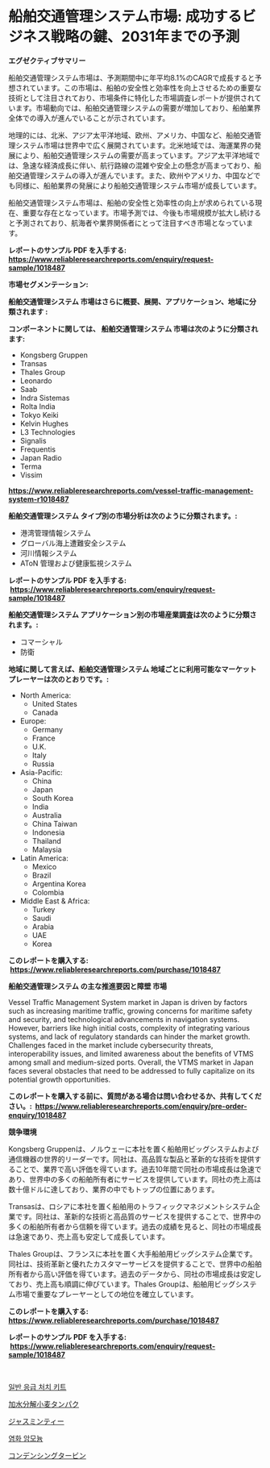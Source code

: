 <p><h1>船舶交通管理システム市場: 成功するビジネス戦略の鍵、2031年までの予測</h1></p><p><strong>エグゼクティブサマリー</strong></p>
<p><p>船舶交通管理システム市場は、予測期間中に年平均8.1%のCAGRで成長すると予想されています。この市場は、船舶の安全性と効率性を向上させるための重要な技術として注目されており、市場条件に特化した市場調査レポートが提供されています。市場動向では、船舶交通管理システムの需要が増加しており、船舶業界全体での導入が進んでいることが示されています。</p><p>地理的には、北米、アジア太平洋地域、欧州、アメリカ、中国など、船舶交通管理システム市場は世界中で広く展開されています。北米地域では、海運業界の発展により、船舶交通管理システムの需要が高まっています。アジア太平洋地域では、急速な経済成長に伴い、航行路線の混雑や安全上の懸念が高まっており、船舶交通管理システムの導入が進んでいます。また、欧州やアメリカ、中国などでも同様に、船舶業界の発展により船舶交通管理システム市場が成長しています。</p><p>船舶交通管理システム市場は、船舶の安全性と効率性の向上が求められている現在、重要な存在となっています。市場予測では、今後も市場規模が拡大し続けると予測されており、航海者や業界関係者にとって注目すべき市場となっています。</p></p>
<p><strong>レポートのサンプル PDF を入手する: <a href="https://www.reliableresearchreports.com/enquiry/request-sample/1018487">https://www.reliableresearchreports.com/enquiry/request-sample/1018487</a></strong></p>
<p><strong>市場セグメンテーション:</strong></p>
<p><strong> 船舶交通管理システム 市場はさらに概要、展開、アプリケーション、地域に分類されます :</strong></p>
<p><strong>コンポーネントに関しては、 船舶交通管理システム 市場は次のように分類されます: &nbsp;</strong></p>
<p><ul><li>Kongsberg Gruppen</li><li>Transas</li><li>Thales Group</li><li>Leonardo</li><li>Saab</li><li>Indra Sistemas</li><li>Rolta India</li><li>Tokyo Keiki</li><li>Kelvin Hughes</li><li>L3 Technologies</li><li>Signalis</li><li>Frequentis</li><li>Japan Radio</li><li>Terma</li><li>Vissim</li></ul></p>
<p><strong><a href="https://www.reliableresearchreports.com/vessel-traffic-management-system-r1018487">https://www.reliableresearchreports.com/vessel-traffic-management-system-r1018487</a></strong></p>
<p><strong> 船舶交通管理システム タイプ別の市場分析は次のように分類されます。:</strong></p>
<p><ul><li>港湾管理情報システム</li><li>グローバル海上遭難安全システム</li><li>河川情報システム</li><li>AToN 管理および健康監視システム</li></ul></p>
<p><strong>レポートのサンプル PDF を入手する: &nbsp;<a href="https://www.reliableresearchreports.com/enquiry/request-sample/1018487">https://www.reliableresearchreports.com/enquiry/request-sample/1018487</a></strong></p>
<p><strong> 船舶交通管理システム アプリケーション別の市場産業調査は次のように分類されます。:</strong></p>
<p><ul><li>コマーシャル</li><li>防衛</li></ul></p>
<p><strong>地域に関して言えば、船舶交通管理システム 地域ごとに利用可能なマーケットプレーヤーは次のとおりです。:</strong></p>
<p><ul>
    <li>
        North America:
        <ul>
            <li>United States</li>
            <li>Canada</li>
        </ul>
    </li>
    <li>
        Europe:
        <ul>
            <li>Germany</li>
            <li>France</li>
            <li>U.K.</li>
            <li>Italy</li>
            <li>Russia</li>
        </ul>
    </li>
    <li>
        Asia-Pacific:
        <ul>
            <li>China</li>
            <li>Japan</li>
            <li>South Korea</li>
            <li>India</li>
            <li>Australia</li>
            <li>China Taiwan</li>
            <li>Indonesia</li>
            <li>Thailand</li>
            <li>Malaysia</li>
        </ul>
    </li>
    <li>
        Latin America:
        <ul>
            <li>Mexico</li>
            <li>Brazil</li>
            <li>Argentina Korea</li>
            <li>Colombia</li>
        </ul>
    </li>
    <li>
        Middle East & Africa:
        <ul>
            <li>Turkey</li>
            <li>Saudi</li>
            <li>Arabia</li>
            <li>UAE</li>
            <li>Korea</li>
        </ul>
    </li>
    </ul></p>
<p><strong>このレポートを購入する: &nbsp;<a href="https://www.reliableresearchreports.com/purchase/1018487">https://www.reliableresearchreports.com/purchase/1018487</a></strong></p>
<p><strong>船舶交通管理システム の主な推進要因と障壁 市場</strong></p>
<p><p>Vessel Traffic Management System market in Japan is driven by factors such as increasing maritime traffic, growing concerns for maritime safety and security, and technological advancements in navigation systems. However, barriers like high initial costs, complexity of integrating various systems, and lack of regulatory standards can hinder the market growth. Challenges faced in the market include cybersecurity threats, interoperability issues, and limited awareness about the benefits of VTMS among small and medium-sized ports. Overall, the VTMS market in Japan faces several obstacles that need to be addressed to fully capitalize on its potential growth opportunities.</p></p>
<p><strong>このレポートを購入する前に、質問がある場合は問い合わせるか、共有してください。:&nbsp; <a href="https://www.reliableresearchreports.com/enquiry/pre-order-enquiry/1018487">https://www.reliableresearchreports.com/enquiry/pre-order-enquiry/1018487</a></strong></p>
<p><strong>競争環境</strong></p>
<p><p>Kongsberg Gruppenは、ノルウェーに本社を置く船舶用ビッグシステムおよび通信機器の世界的リーダーです。同社は、高品質な製品と革新的な技術を提供することで、業界で高い評価を得ています。過去10年間で同社の市場成長は急速であり、世界中の多くの船舶所有者にサービスを提供しています。同社の売上高は数十億ドルに達しており、業界の中でもトップの位置にあります。</p><p>Transasは、ロシアに本社を置く船舶用のトラフィックマネジメントシステム企業です。同社は、革新的な技術と高品質のサービスを提供することで、世界中の多くの船舶所有者から信頼を得ています。過去の成績を見ると、同社の市場成長は急速であり、売上高も安定して成長しています。</p><p>Thales Groupは、フランスに本社を置く大手船舶用ビッグシステム企業です。同社は、技術革新と優れたカスタマーサービスを提供することで、世界中の船舶所有者から高い評価を得ています。過去のデータから、同社の市場成長は安定しており、売上高も順調に伸びています。Thales Groupは、船舶用ビッグシステム市場で重要なプレーヤーとしての地位を確立しています。</p></p>
<p><strong>このレポートを購入する: &nbsp; <a href="https://www.reliableresearchreports.com/purchase/1018487">https://www.reliableresearchreports.com/purchase/1018487</a></strong></p>
<p><strong>レポートのサンプル PDF を入手する: &nbsp;<a href="https://www.reliableresearchreports.com/enquiry/request-sample/1018487">https://www.reliableresearchreports.com/enquiry/request-sample/1018487</a></strong><strong></strong></p>
<p>&nbsp;</p>
<p><p><a href="https://medium.com/@verniemorar2023/%EC%9D%BC%EB%B0%98-%EC%9D%91%EA%B8%89-%EC%B2%98%EC%B9%98-%ED%82%A4%ED%8A%B8-%EC%8B%9C%EC%9E%A5-%EC%A7%80%ED%91%9C-%ED%95%B4%EC%84%9D-%EC%8B%9C%EC%9E%A5-%EC%A0%90%EC%9C%A0%EC%9C%A8-%ED%8A%B8%EB%A0%8C%EB%93%9C-%EB%B0%8F-%EC%84%B1%EC%9E%A5-%EC%96%91%EC%83%81-b5a4053f58c4">일반 응급 처치 키트</a></p><p><a href="https://github.com/AriMuller2009/Market-Research-Report-List-1/blob/main/481990421046.md">加水分解小麦タンパク</a></p><p><a href="https://medium.com/@linabernier2023/%E3%82%B8%E3%83%A3%E3%82%B9%E3%83%9F%E3%83%B3%E3%83%86%E3%82%A3%E3%83%BC%E3%83%9E%E3%83%BC%E3%82%B1%E3%83%83%E3%83%88%E3%81%AE%E8%A6%8F%E6%A8%A1%E3%81%AF-%E3%82%B0%E3%83%AD%E3%83%BC%E3%83%90%E3%83%AB%E7%94%A3%E6%A5%AD%E3%81%AB%E3%81%8A%E3%81%91%E3%82%8B%E6%9C%80%E8%89%AF%E3%81%AE%E3%83%9E%E3%83%BC%E3%82%B1%E3%83%86%E3%82%A3%E3%83%B3%E3%82%B0%E3%83%81%E3%83%A3%E3%83%8D%E3%83%AB%E3%82%92%E6%98%8E%E3%82%89%E3%81%8B%E3%81%AB%E3%81%97%E3%81%BE%E3%81%99-799be6a82810">ジャスミンティー</a></p><p><a href="https://github.com/TimmyMann6767/Market-Research-Report-List-1/blob/main/884171319595.md">염화 암모늄</a></p><p><a href="https://medium.com/@clairhane2018/%E5%87%9D%E7%B8%AE%E3%82%BF%E3%83%BC%E3%83%93%E3%83%B3%E5%B8%82%E5%A0%B4-2031%E5%B9%B4%E3%81%BE%E3%81%A7%E3%81%AE%E6%88%90%E5%8A%9F%E3%81%99%E3%82%8B%E3%83%93%E3%82%B8%E3%83%8D%E3%82%B9%E6%88%A6%E7%95%A5%E3%81%AE%E9%8D%B5-67b7150cccdd">コンデンシングタービン</a></p></p>